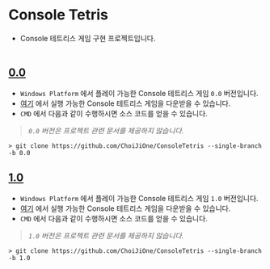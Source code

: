# Console Tetris
- Console 테트리스 게임 구현 프로젝트입니다.
<br><br>

## [0.0](https://github.com/ChoiJiOne/ConsoleTetris/tree/0.0)
- `Windows Platform` 에서 플레이 가능한 Console 테트리스 게임 `0.0` 버전입니다.
- [여기](https://github.com/ChoiJiOne/ConsoleTetris/releases/tag/0.0) 에서 실행 가능한 Console 테트리스 게임을 다운받을 수 있습니다.
- `CMD` 에서 다음과 같이 수행하시면 소스 코드를 얻을 수 있습니다.
> *`0.0` 버전은 프로젝트 관련 문서를 제공하지 않습니다.*

```
> git clone https://github.com/ChoiJiOne/ConsoleTetris --single-branch -b 0.0
```

## [1.0](https://github.com/ChoiJiOne/ConsoleTetris/tree/1.0)
- `Windows Platform` 에서 플레이 가능한 Console 테트리스 게임 `1.0` 버전입니다.
- [여기](https://github.com/ChoiJiOne/ConsoleTetris/releases/tag/1.0) 에서 실행 가능한 Console 테트리스 게임을 다운받을 수 있습니다.
- `CMD` 에서 다음과 같이 수행하시면 소스 코드를 얻을 수 있습니다.
> *`1.0` 버전은 프로젝트 관련 문서를 제공하지 않습니다.*

```
> git clone https://github.com/ChoiJiOne/ConsoleTetris --single-branch -b 1.0
```
